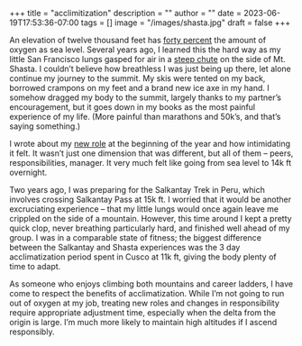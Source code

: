 +++
title = "acclimitization"
description = ""
author = ""
date = 2023-06-19T17:53:36-07:00
tags = []
image = "/images/shasta.jpg"
draft = false
+++

An elevation of twelve thousand feet has [forty percent](https://www.princeton.edu/~oa/safety/altitude.html) the amount of oxygen as sea level. Several years ago, I learned this the hard way as my little San Francisco lungs gasped for air in a [steep chute](https://www.shastaavalanche.org/general-route-description/hotlumwintun-snowfield) on the side of Mt. Shasta. I couldn’t believe how breathless I was just being up there, let alone continue my journey to the summit. My skis were tented on my back, borrowed crampons on my feet and a brand new ice axe in my hand. I somehow dragged my body to the summit, largely thanks to my partner’s encouragement, but it goes down in my books as the most painful experience of my life. (More painful than marathons and 50k’s, and that’s saying something.)

I wrote about my [new role](/posts/into-the-unknown) at the beginning of the year and how intimidating it felt. It wasn’t just one dimension that was different, but all of them – peers, responsibilities, manager. It very much felt like going from sea level to 14k ft overnight.

Two years ago, I was preparing for the Salkantay Trek in Peru, which involves crossing Salkantay Pass at 15k ft. I worried that it would be another excruciating experience – that my little lungs would once again leave me crippled on the side of a mountain. However, this time around I kept a pretty quick clop, never breathing particularly hard, and finished well ahead of my group. I was in a comparable state of fitness; the biggest difference between the Salkantay and Shasta experiences was the 3 day acclimatization period spent in Cusco at 11k ft, giving the body plenty of time to adapt.

As someone who enjoys climbing both mountains and career ladders, I have come to respect the benefits of acclimatization. While I’m not going to run out of oxygen at my job, treating new roles and changes in responsibility require appropriate adjustment time, especially when the delta from the origin is large. I’m much more likely to maintain high altitudes if I ascend responsibly.
